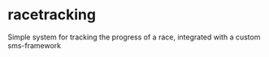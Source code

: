 racetracking
============

Simple system for tracking the progress of a race, integrated with a custom sms-framework